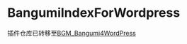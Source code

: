 # BangumiIndexForWordpress
插件仓库已转移至[BGM_Bangumi4WordPress](https://github.com/Noob-Biosphere/BGM_Bangumi4WordPress)